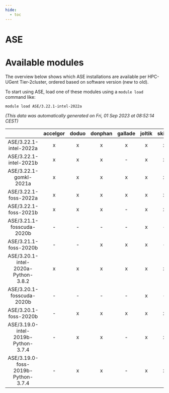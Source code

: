 ```yaml
---
hide:
  - toc
---
```


ASE
===

# Available modules


The overview below shows which ASE installations are available per HPC-UGent Tier-2cluster, ordered based on software version (new to old).

To start using ASE, load one of these modules using a `module load` command like:

```shell
module load ASE/3.22.1-intel-2022a
```

*(This data was automatically generated on Fri, 01 Sep 2023 at 08:52:14 CEST)*  

| |accelgor|doduo|donphan|gallade|joltik|skitty|swalot|victini|
| :---: | :---: | :---: | :---: | :---: | :---: | :---: | :---: | :---: |
|ASE/3.22.1-intel-2022a|x|x|x|x|x|x|x|x|
|ASE/3.22.1-intel-2021b|x|x|x|-|x|x|x|x|
|ASE/3.22.1-gomkl-2021a|x|x|x|x|x|x|x|x|
|ASE/3.22.1-foss-2022a|x|x|x|x|x|x|x|x|
|ASE/3.22.1-foss-2021b|x|x|x|-|x|x|x|x|
|ASE/3.21.1-fosscuda-2020b|-|-|-|-|x|-|-|-|
|ASE/3.21.1-foss-2020b|-|-|x|x|x|-|-|-|
|ASE/3.20.1-intel-2020a-Python-3.8.2|x|x|x|x|x|x|x|x|
|ASE/3.20.1-fosscuda-2020b|-|-|-|-|x|-|-|-|
|ASE/3.20.1-foss-2020b|-|x|x|x|x|x|x|x|
|ASE/3.19.0-intel-2019b-Python-3.7.4|-|x|x|-|x|x|-|x|
|ASE/3.19.0-foss-2019b-Python-3.7.4|-|x|x|-|x|x|-|x|
